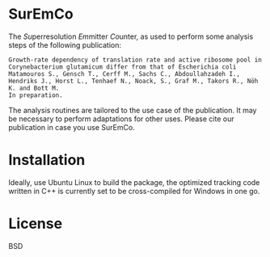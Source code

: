 # SurEmCo

The *Su*per*r*esolution *Em*mitter *Co*unter, as used to perform some analysis steps of the following publication:

```
Growth-rate dependency of translation rate and active ribosome pool in Corynebacterium glutamicum differ from that of Escherichia coli
Matamouros S., Gensch T., Cerff M., Sachs C., Abdoullahzadeh I., Hendriks J., Horst L., Tenhaef N., Noack, S., Graf M., Takors R., Nöh K. and Bott M.
In preparation.
```

The analysis routines are tailored to the use case of the publication. It may be necessary to perform adaptations for other uses.
Please cite our publication in case you use SurEmCo. 

# Installation

Ideally, use Ubuntu Linux to build the package, the optimized tracking code written in C++ is currently set to be cross-compiled for Windows in one go.

# License

BSD
